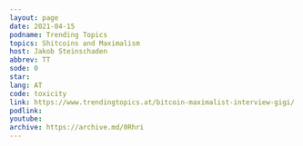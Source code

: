 ```yaml
---
layout: page
date: 2021-04-15
podname: Trending Topics
topics: Shitcoins and Maximalism
host: Jakob Steinschaden
abbrev: TT
sode: 0
star: 
lang: AT
code: toxicity
link: https://www.trendingtopics.at/bitcoin-maximalist-interview-gigi/
podlink: 
youtube: 
archive: https://archive.md/0Rhri
---
```

